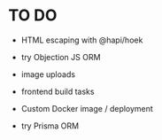 # TO DO

+ HTML escaping with @hapi/hoek

+ try Objection JS ORM

+ image uploads

+ frontend build tasks

+ Custom Docker image / deployment

+ try Prisma ORM

